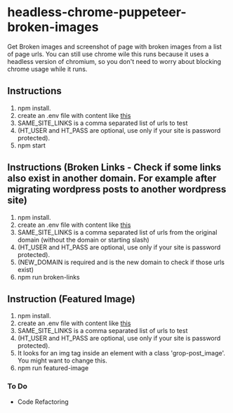 # headless-chrome-puppeteer-broken-images
Get Broken images and screenshot of page with broken images from a list of page urls. You can still use chrome wile this runs because it uses a headless version of chromium, so you don't need to worry about blocking chrome usage while it runs.

## Instructions

1. npm install.
2. create an .env file with content like [this](env.example)
3. SAME_SITE_LINKS is a comma separated list of urls to test
4. (HT_USER and HT_PASS are optional, use only if your site is password protected).
5. npm start

## Instructions (Broken Links - Check if some links also exist in another domain. For example after migrating wordpress posts to another wordpress site)
1. npm install.
2. create an .env file with content like [this](env.example)
3. SAME_SITE_LINKS is a comma separated list of urls from the original domain (without the domain or starting slash)
4. (HT_USER and HT_PASS are optional, use only if your site is password protected).
5. (NEW_DOMAIN is required and is the new domain to check if those urls exist)
6. npm run broken-links

## Instruction (Featured Image)
1. npm install.
2. create an .env file with content like [this](env.example)
3. SAME_SITE_LINKS is a comma separated list of urls to test
4. (HT_USER and HT_PASS are optional, use only if your site is password protected).
5. It looks for an img tag inside an element with a class 'grop-post_image'. You might want to change this.
6. npm run featured-image

### To Do
* Code Refactoring
